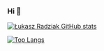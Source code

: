 ### Hi 🤙

[![Łukasz Radziak GitHub stats](https://github-readme-stats-lemon-phi.vercel.app/api?username=lukaszradziak&count_private=true&include_all_commits=true)](https://github.com/lukaszradziak)

[![Top Langs](https://github-readme-stats-lemon-phi.vercel.app/api/top-langs/?username=lukaszradziak&hide=C)](https://github.com/lukaszradziak)

<!--
**lukaszradziak/lukaszradziak** is a ✨ _special_ ✨ repository because its `README.md` (this file) appears on your GitHub profile.

Here are some ideas to get you started:

- 🔭 I’m currently working on ...
- 🌱 I’m currently learning ...
- 👯 I’m looking to collaborate on ...
- 🤔 I’m looking for help with ...
- 💬 Ask me about ...
- 📫 How to reach me: ...
- 😄 Pronouns: ...
- ⚡ Fun fact: ...
-->
